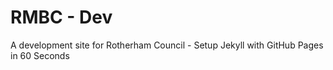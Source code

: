 
# RMBC - Dev


A development site for Rotherham Council - Setup Jekyll with GitHub Pages in 60 Seconds
